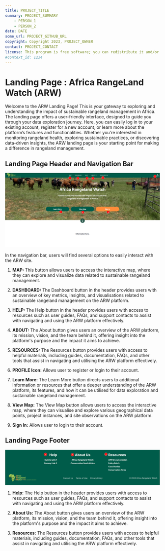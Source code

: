 ```yaml
---
title: PROJECT_TITLE
summary: PROJECT_SUMMARY
    - PERSON_1
    - PERSON_2
date: DATE
some_url: PROJECT_GITHUB_URL
copyright: Copyright 2023, PROJECT_OWNER
contact: PROJECT_CONTACT
license: This program is free software; you can redistribute it and/or modify it under the terms of the GNU Affero General Public License as published by the Free Software Foundation; either version 3 of the License, or (at your option) any later version.
#context_id: 1234
---
```


# Landing Page : Africa RangeLand Watch (ARW)

Welcome to the ARW Landing Page! This is your gateway to exploring and understanding the impact of sustainable rangeland management in Africa. The landing page offers a user-friendly interface, designed to guide you through your data exploration journey. Here, you can easily log in to your existing account, register for a new account, or learn more about the platform’s features and functionalities. Whether you're interested in monitoring rangeland health, exploring sustainable practices, or discovering data-driven insights, the ARW landing page is your starting point for making a difference in rangeland management.


## Landing Page Header and Navigation Bar

[![Home Page](./img/landing-page-img-1.png)](./img/landing-page-img-1.png)

In the navigation bar, users will find several options to easily interact with the ARW site.

1. **MAP:** This button allows users to access the interactive map, where they can explore and visualize data related to sustainable rangeland management.

2. **DASHBOARD:** The Dashboard button in the header provides users with an overview of key metrics, insights, and visualisations related to sustainable rangeland management on the ARW platform.

3. **HELP:** The Help button in the header provides users with access to resources such as user guides, FAQs, and support contacts to assist with navigating and using the ARW platform effectively.

4. **ABOUT:** The About button gives users an overview of the ARW platform, its mission, vision, and the team behind it, offering insight into the platform's purpose and the impact it aims to achieve.

5. **RESOURCES:** The Resources button provides users with access to helpful materials, including guides, documentation, FAQs, and other tools that assist in navigating and utilising the ARW platform effectively.

6. **PROFILE Icon:** Allows user to register or login to their account.

7. **Learn More:** The Learn More button directs users to additional information or resources that offer a deeper understanding of the ARW platform, its features, and how it can be utilised for data exploration and sustainable rangeland management.

8. **View Map:** The View Map button allows users to access the interactive map, where they can visualise and explore various geographical data points, project instances, and site observations on the ARW platform.

9. **Sign In:** Allows user to login to their account.

## Landing Page Footer

[![Home Page Footer](./img/landing-page-img-2.png)](./img/landing-page-img-2.png)

1. **Help:** The Help button in the header provides users with access to resources such as user guides, FAQs, and support contacts to assist with navigating and using the ARW platform effectively.

2. **About Us:** The About button gives users an overview of the ARW platform, its mission, vision, and the team behind it, offering insight into the platform's purpose and the impact it aims to achieve.

3. **Resources:** The Resources button provides users with access to helpful materials, including guides, documentation, FAQs, and other tools that assist in navigating and utilising the ARW platform effectively.

